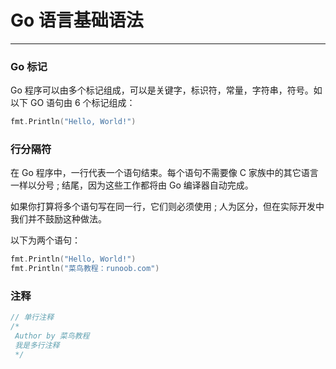 # Go 语言基础语法
*** 
### Go 标记
Go 程序可以由多个标记组成，可以是关键字，标识符，常量，字符串，符号。如以下 GO 语句由 6 个标记组成：
```go
fmt.Println("Hello, World!")
```
### 行分隔符
在 Go 程序中，一行代表一个语句结束。每个语句不需要像 C 家族中的其它语言一样以分号 ; 结尾，因为这些工作都将由 Go 编译器自动完成。

如果你打算将多个语句写在同一行，它们则必须使用 ; 人为区分，但在实际开发中我们并不鼓励这种做法。

以下为两个语句：
```go
fmt.Println("Hello, World!")
fmt.Println("菜鸟教程：runoob.com")
```
### 注释
```go
// 单行注释
/*
 Author by 菜鸟教程
 我是多行注释
 */
```